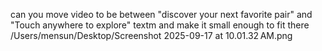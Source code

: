 can you move video to be between "discover your next favorite pair" and "Touch anywhere to explore" textm and make it small enough to fit there
/Users/mensun/Desktop/Screenshot 2025-09-17 at 10.01.32 AM.png